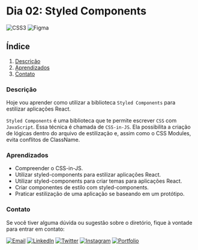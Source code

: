 # Dia 02: Styled Components
![CSS3](https://img.shields.io/badge/CSS3-1572B6?style=for-the-badge&logo=css3&logoColor=white)
![Figma](https://img.shields.io/badge/Figma-F24E1E?style=for-the-badge&logo=figma&logoColor=white)

## Índice

1. [Descrição](#descrição)
2. [Aprendizados](#aprendizados)
3. [Contato](#contato)

### Descrição

Hoje vou aprender como utilizar a biblioteca `Styled Components` para estilizar aplicações React.

`Styled Components` é uma biblioteca que te permite escrever `CSS` com `JavaScript`. Essa técnica é chamada de `CSS-in-JS`. Ela possibilita a criação de lógicas dentro do arquivo de estilização e, assim como o CSS Modules, evita conflitos de ClassName.

### Aprendizados

- Compreender o CSS-in-JS.
- Utilizar styled-components para estilizar aplicações React.
- Utilizar styled-components para criar temas para aplicações React.
- Criar componentes de estilo com styled-components.
- Praticar estilização de uma aplicação se baseando em um protótipo.

### Contato

Se você tiver alguma dúvida ou sugestão sobre o diretório, fique à vontade para entrar em contato:

[![Email](https://img.shields.io/badge/Email-D14836?style=for-the-badge&logo=gmail&logoColor=white)](mailto:righigordev@gmail.com)
[![LinkedIn](https://img.shields.io/badge/LinkedIn-0077B5?style=for-the-badge&logo=linkedin&logoColor=white)](https://www.linkedin.com/in/igor-righi/) [![Twitter](https://img.shields.io/badge/Twitter-1DA1F2?style=for-the-badge&logo=twitter&logoColor=white)](https://twitter.com/righigor) [![Instagram](https://img.shields.io/badge/Instagram-E4405F?style=for-the-badge&logo=instagram&logoColor=white)](https://www.instagram.com/righigor/) [![Portfolio](https://img.shields.io/badge/Portfolio-9cf?style=for-the-badge&logo=appveyor&logoColor=white)](https://righigordev.netlify.app/)